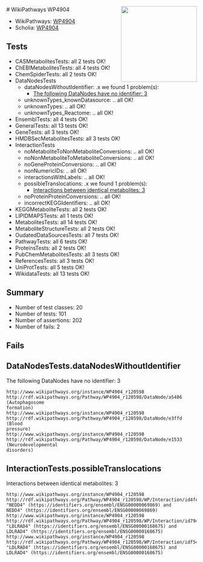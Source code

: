 <img style="float: right; width: 200px" src="https://upload.wikimedia.org/wikipedia/commons/thumb/8/83/Wplogo_with_text_500.png/640px-Wplogo_with_text_500.png" />
# WikiPathways WP4904

* WikiPathways: [WP4904](https://new.wikipathways.org/pathways/WP4904)
* Scholia: [WP4904](https://scholia.toolforge.org/wikipathways/WP4904)
## Tests
* CASMetabolitesTests: all 2 tests OK!
* ChEBIMetabolitesTests: all 4 tests OK!
* ChemSpiderTests: all 2 tests OK!
* DataNodesTests
    * dataNodesWithoutIdentifier: .x we found 1 problem(s):
        * [The following DataNodes have no identifier: 3](#d2d32fa2)
    * unknownTypes_knownDatasource: .. all OK!
    * unknownTypes: .. all OK!
    * unknownTypes_Reactome: .. all OK!
* EnsemblTests: all 4 tests OK!
* GeneralTests: all 13 tests OK!
* GeneTests: all 3 tests OK!
* HMDBSecMetabolitesTests: all 3 tests OK!
* InteractionTests
    * noMetaboliteToNonMetaboliteConversions: .. all OK!
    * noNonMetaboliteToMetaboliteConversions: .. all OK!
    * noGeneProteinConversions: .. all OK!
    * nonNumericIDs: .. all OK!
    * interactionsWithLabels: .. all OK!
    * possibleTranslocations: .x we found 1 problem(s):
        * [Interactions between identical metabolites: 3](#d59038c6)
    * noProteinProteinConversions: .. all OK!
    * incorrectKEGGIdentifiers: .. all OK!
* KEGGMetaboliteTests: all 2 tests OK!
* LIPIDMAPSTests: all 1 tests OK!
* MetabolitesTests: all 14 tests OK!
* MetaboliteStructureTests: all 2 tests OK!
* OudatedDataSourcesTests: all 7 tests OK!
* PathwayTests: all 6 tests OK!
* ProteinsTests: all 2 tests OK!
* PubChemMetabolitesTests: all 3 tests OK!
* ReferencesTests: all 3 tests OK!
* UniProtTests: all 5 tests OK!
* WikidataTests: all 13 tests OK!


## Summary

* Number of test classes: 20
* Number of tests: 101
* Number of assertions: 202
* Number of fails: 2

## Fails

<a name="d2d32fa2" />

## DataNodesTests.dataNodesWithoutIdentifier

The following DataNodes have no identifier: 3
```
http://www.wikipathways.org/instance/WP4904_r120598 http://rdf.wikipathways.org/Pathway/WP4904_r120598/DataNode/a5486 (Autophagosome
formation)
http://www.wikipathways.org/instance/WP4904_r120598 http://rdf.wikipathways.org/Pathway/WP4904_r120598/DataNode/e3ffd (Blood
pressure)
http://www.wikipathways.org/instance/WP4904_r120598 http://rdf.wikipathways.org/Pathway/WP4904_r120598/DataNode/e1533 (Neurodevelopmental
disorders)
```

<a name="d59038c6" />

## InteractionTests.possibleTranslocations

Interactions between identical metabolites: 3
```
http://www.wikipathways.org/instance/WP4904_r120598 http://rdf.wikipathways.org/Pathway/WP4904_r120598/WP/Interaction/id4fe61d16 "NEDD4" (https://identifiers.org/ensembl/ENSG00000069869) and 
NEDD4" (https://identifiers.org/ensembl/ENSG00000069869)
http://www.wikipathways.org/instance/WP4904_r120598 http://rdf.wikipathways.org/Pathway/WP4904_r120598/WP/Interaction/id7947a72f "LDLRAD4" (https://identifiers.org/ensembl/ENSG00000168675) and 
LDLRAD4" (https://identifiers.org/ensembl/ENSG00000168675)
http://www.wikipathways.org/instance/WP4904_r120598 http://rdf.wikipathways.org/Pathway/WP4904_r120598/WP/Interaction/idf54d419 "LDLRAD4" (https://identifiers.org/ensembl/ENSG00000168675) and 
LDLRAD4" (https://identifiers.org/ensembl/ENSG00000168675)
```

